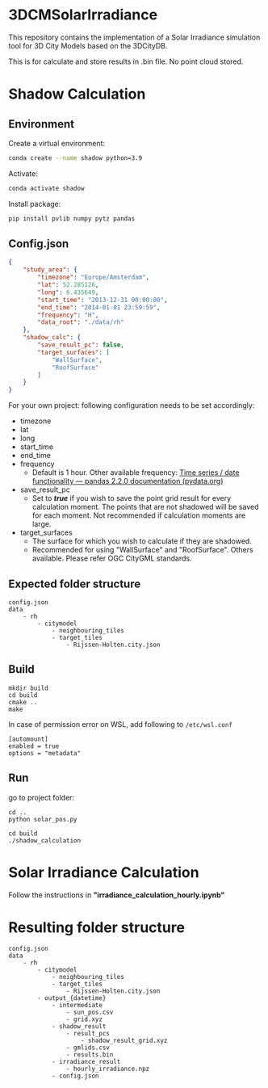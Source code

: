 # 3DCMSolarIrradiance
This repository contains the implementation of a Solar Irradiance simulation tool for 3D City Models based on the 3DCityDB.

This is for calculate and store results in .bin file. No point cloud stored.



# Shadow Calculation

## Environment

Create a virtual environment:

```bash
conda create --name shadow python=3.9
```

Activate:

```bash
conda activate shadow
```

Install package:

```bash
pip install pvlib numpy pytz pandas
```



## Config.json

```json
{
    "study_area": {
        "timezone": "Europe/Amsterdam",
        "lat": 52.285126,
        "long": 6.435649,
        "start_time": "2013-12-31 00:00:00",
        "end_time": "2014-01-01 23:59:59",
        "frequency": "H",
        "data_root": "./data/rh"
    },
    "shadow_calc": {
        "save_result_pc": false,
        "target_surfaces": [
            "WallSurface",
            "RoofSurface"
        ]
    }
}
```

For your own project: following configuration needs to be set accordingly:

- timezone
- lat
- long
- start_time
- end_time
- frequency
  - Default is 1 hour. Other available frequency: [Time series / date functionality — pandas 2.2.0 documentation (pydata.org)](https://pandas.pydata.org/docs/user_guide/timeseries.html#timeseries-offset-aliases)
- save_result_pc
  - Set to ***true*** if you wish to save the point grid result for every calculation moment. The points that are not shadowed will be saved for each moment. Not recommended if calculation moments are large.
- target_surfaces
  - The surface for which you wish to calculate if they are shadowed. 
  - Recommended for using "WallSurface" and "RoofSurface". Others available. Please refer OGC CityGML standards.

## Expected folder structure

```
config.json
data
	- rh
		- citymodel
			- neighbouring_tiles
			- target_tiles
				- Rijssen-Holten.city.json
```



## Build

```
mkdir build
cd build
cmake ..
make
```



In case of permission error on WSL, add following to `/etc/wsl.conf`

```
[automount]
enabled = true
options = "metadata"
```



## Run

go to project folder:

```
cd ..
python solar_pos.py
```



```
cd build
./shadow_calculation
```





# Solar Irradiance Calculation

Follow the instructions in **"irradiance_calculation_hourly.ipynb"**



# Resulting folder structure

```
config.json
data
	- rh
		- citymodel
			- neighbouring_tiles
			- target_tiles
				- Rijssen-Holten.city.json
		- output_{datetime}
			- intermediate
				- sun_pos.csv
				- grid.xyz
			- shadow_result
				- result_pcs
					- shadow_result_grid.xyz
				- gmlids.csv
				- results.bin
			- irradiance_result
				- hourly_irradiance.npz
			- config.json
```

